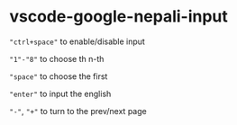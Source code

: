 # vscode-google-nepali-input

`"ctrl+space"` to enable/disable input

`"1"-"8"` to choose th n-th

`"space"` to choose the first

`"enter"` to input the english

`"-"`, `"+"` to turn to the prev/next page
